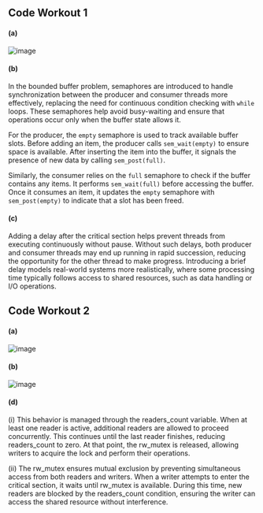 ## Code Workout 1
#### (a)
![image](https://github.com/user-attachments/assets/6b703373-fc2e-4af3-92cb-091038ad7252)

#### (b)
In the bounded buffer problem, semaphores are introduced to handle synchronization between the producer and consumer threads more effectively, replacing the need for continuous condition checking with ```while``` loops. These semaphores help avoid busy-waiting and ensure that operations occur only when the buffer state allows it.

For the producer, the ```empty``` semaphore is used to track available buffer slots. Before adding an item, the producer calls ```sem_wait(empty)``` to ensure space is available. After inserting the item into the buffer, it signals the presence of new data by calling ```sem_post(full)```.

Similarly, the consumer relies on the ```full``` semaphore to check if the buffer contains any items. It performs ```sem_wait(full)``` before accessing the buffer. Once it consumes an item, it updates the ```empty``` semaphore with ```sem_post(empty)``` to indicate that a slot has been freed.

#### (c)
Adding a delay after the critical section helps prevent threads from executing continuously without pause. Without such delays, both producer and consumer threads may end up running in rapid succession, reducing the opportunity for the other thread to make progress. Introducing a brief delay models real-world systems more realistically, where some processing time typically follows access to shared resources, such as data handling or I/O operations.

## Code Workout 2
#### (a)
![image](https://github.com/user-attachments/assets/8268578e-a24a-4ed1-85e1-9ecf8ff0686e)

#### (b)
![image](https://github.com/user-attachments/assets/98d994f9-ebc3-4975-a12e-bd3c69fce6a8)

#### (d)
(i)
This behavior is managed through the readers_count variable. When at least one reader is active, additional readers are allowed to proceed concurrently. This continues until the last reader finishes, reducing readers_count to zero. At that point, the rw_mutex is released, allowing writers to acquire the lock and perform their operations.

(ii)
The rw_mutex ensures mutual exclusion by preventing simultaneous access from both readers and writers. When a writer attempts to enter the critical section, it waits until rw_mutex is available. During this time, new readers are blocked by the readers_count condition, ensuring the writer can access the shared resource without interference.
